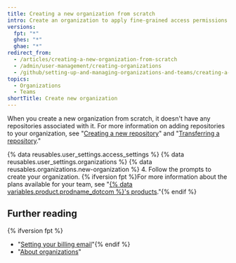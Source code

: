 ```yaml
---
title: Creating a new organization from scratch
intro: Create an organization to apply fine-grained access permissions to repositories.
versions:
  fpt: "*"
  ghes: "*"
  ghae: "*"
redirect_from:
  - /articles/creating-a-new-organization-from-scratch
  - /admin/user-management/creating-organizations
  - /github/setting-up-and-managing-organizations-and-teams/creating-a-new-organization-from-scratch
topics:
  - Organizations
  - Teams
shortTitle: Create new organization
---
```


When you create a new organization from scratch, it doesn't have any repositories associated with it. For more information on adding repositories to your organization, see "[Creating a new repository](/articles/creating-a-new-repository)" and "[Transferring a repository](/articles/transferring-a-repository)."

{% data reusables.user_settings.access_settings %}
{% data reusables.user_settings.organizations %}
{% data reusables.organizations.new-organization %} 4. Follow the prompts to create your organization. {% ifversion fpt %}For more information about the plans available for your team, see "[{% data variables.product.prodname_dotcom %}'s products](/articles/githubs-products)."{% endif %}

## Further reading

{% ifversion fpt %}

- "[Setting your billing email](/articles/setting-your-billing-email)"{% endif %}
- "[About organizations](/articles/about-organizations)"
